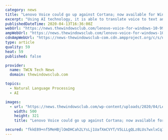 ```yaml
---
category: news
title: "Lenovo Voice could go up against Cortana; now available for Windows 10"
excerpt: "Using AI technology, it is able to translate voice to text and text to voice making the experience all the ... It may have translated my commands but it’s highly unusual for a voice-assistant app that wouldn’t respond in the same language as the speaker, to begin with. Obviously, Lenovo Voice has a long way to go and is far from ready ..."
publishedDateTime: 2020-04-13T16:36:00Z
webUrl: "https://news.thewindowsclub.com/lenovo-voice-for-windows-10-99009/"
ampWebUrl: "https://news.thewindowsclub.com/lenovo-voice-for-windows-10-99009/amp/"
cdnAmpWebUrl: "https://news-thewindowsclub-com.cdn.ampproject.org/c/s/news.thewindowsclub.com/lenovo-voice-for-windows-10-99009/amp/"
type: article
quality: 59
heat: 59
published: false

provider:
  name: TWCN Tech News
  domain: thewindowsclub.com

topics:
  - Natural Language Processing
  - AI

images:
  - url: "https://news.thewindowsclub.com/wp-content/uploads/2020/04/Lenovo-Voice.jpg"
    width: 500
    height: 321
    title: "Lenovo Voice could go up against Cortana; now available for Windows 10"

secured: "fkkE89+nf5MeHBjlOmDHCah2LYsLj1UafXmCVYT/V5LLLgQLz8LUs7wxlxCq1AtWY0pSt8zQ0SJLQl7rXOrJoOwBceQhqfXCF4gyr1o+ySrBzDUjkESnZONtUTGtipj8M5RlfBc8jrZy1x4jSZ7dEcY07buI8IpZ3sUWr4e5ygbrWlw0z2PHbMbFoZh2AVUg2ZKEDCv8E2pQ38bxhG0j9hssmnXczV9bQxctPYGpuMH9jUxMM6VPsN0LSHy6nIHJDjAK33ml82LzOt00G9GrsJlyOUuuSjfupfaip7uuawb1xqsDcs4mCST73vaSGC/ALxXQ5SMgXaOMDmgEbeyXU3Rb4p8rOjDbzmihV3xp+98Hg3jbRRidbcPYLk4l9IUxB/tzD3/peizAhfLOUCAc0kVhNZIyP1pw4+wPYLZKzYIazKH/gqGNyhh+G8pLp9cXMmKd31gOWPMyXvMudlQrsEHUPS4ajCXY5AHuePM0jKs=;AUWFEOukehpVl+1CQTx+tA=="
---
```


